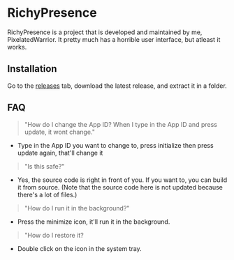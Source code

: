 # RichyPresence

RichyPresence is a project that is developed and maintained by me, PixelatedWarrior.
It pretty much has a horrible user interface, but atleast it works.

## Installation
Go to the [releases](https://github.com/Nate2123/RichyPresence/releases) tab, download the latest release, and extract it in a folder.
## FAQ
>"How do I change the App ID? When I type in the App ID and press update, it wont change."
 - Type in the App ID you want to change to, press initialize then press update again, that'll change it
>"Is this safe?"
 - Yes, the source code is right in front of you. If you want to, you can build it from source. (Note that the source code here is not updated because there's a lot of files.)
>"How do I run it in the background?"

- Press the minimize icon, it'll run it in the background.
>"How do I restore it?
- Double click on the icon in the system tray.
